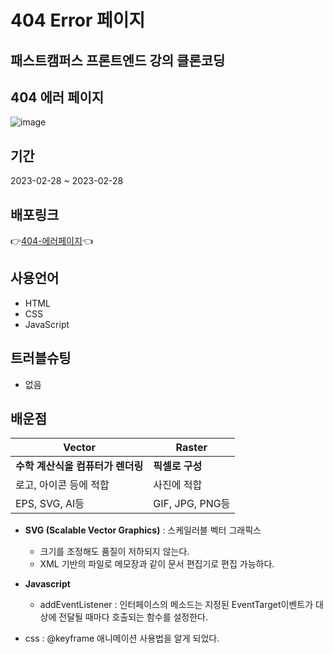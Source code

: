 # 404 Error 페이지

## 패스트캠퍼스 프론트엔드 강의 클론코딩

## 404 에러 페이지 

![image](https://github.com/KyoJin-Hwang/404error-clone-front/assets/84490050/17375b9b-afef-43f1-a20e-c32d6312fe18)

## 기간

2023-02-28 ~ 2023-02-28

## 배포링크

👉<a href='https://kyojin-hwang.github.io/404error-clone-front'>404-에러페이지</a>👈

## 사용언어

- HTML
- CSS
- JavaScript

## 트러블슈팅

- 없음

## 배운점
|Vector|Raster|
|------|---|
|**수학 계산식을 컴퓨터가 렌더링**|**픽셀로 구성**|
|로고, 아이콘 등에 적합|사진에 적합|
|EPS, SVG, AI등|GIF, JPG, PNG등|

- **SVG (Scalable Vector Graphics)** : 스케일러블 벡터 그래픽스
  - 크기를 조정해도 품질이 저하되지 않는다.
  - XML 기반의 파일로 메모장과 같이 문서 편집기로 편집 가능하다.
    
- **Javascript**
  - addEventListener : 인터페이스의 메소드는 지정된 EventTarget이벤트가 대상에 전달될 때마다 호출되는 함수를 설정한다.
- css : @keyframe 애니메이션 사용법을 알게 되었다.

